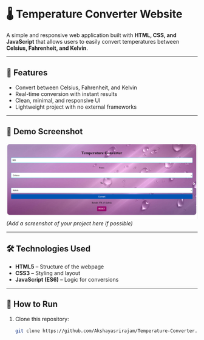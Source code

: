 # 🌡️ Temperature Converter Website

A simple and responsive web application built with **HTML, CSS, and JavaScript** that allows users to easily convert temperatures between **Celsius, Fahrenheit, and Kelvin**.

---

## 🚀 Features
- Convert between Celsius, Fahrenheit, and Kelvin  
- Real-time conversion with instant results  
- Clean, minimal, and responsive UI  
- Lightweight project with no external frameworks  

---

## 📸 Demo Screenshot
![Temperature Converter Screenshot](Screenshot.png)  
*(Add a screenshot of your project here if possible)*

---

## 🛠️ Technologies Used
- **HTML5** – Structure of the webpage  
- **CSS3** – Styling and layout  
- **JavaScript (ES6)** – Logic for conversions  

---

## 📂 How to Run
1. Clone this repository:  
   ```bash
   git clone https://github.com/Akshayasrirajam/Temperature-Converter.git
